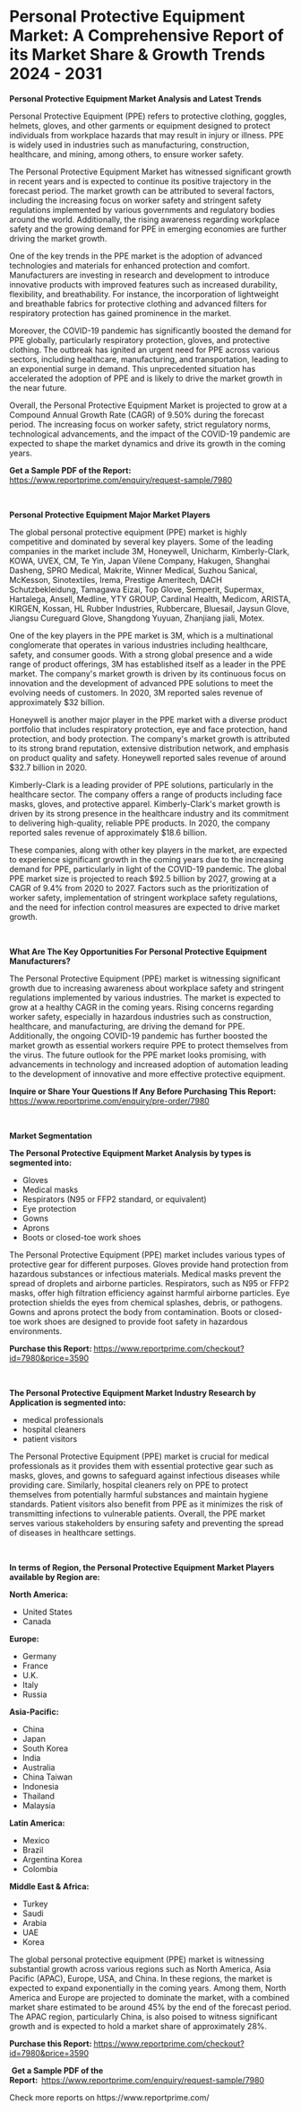 <p><h1>Personal Protective Equipment Market: A Comprehensive Report of its Market Share & Growth Trends 2024 - 2031</h1></p><p><strong>Personal Protective Equipment Market Analysis and Latest Trends</strong></p>
<p><p>Personal Protective Equipment (PPE) refers to protective clothing, goggles, helmets, gloves, and other garments or equipment designed to protect individuals from workplace hazards that may result in injury or illness. PPE is widely used in industries such as manufacturing, construction, healthcare, and mining, among others, to ensure worker safety.</p><p>The Personal Protective Equipment Market has witnessed significant growth in recent years and is expected to continue its positive trajectory in the forecast period. The market growth can be attributed to several factors, including the increasing focus on worker safety and stringent safety regulations implemented by various governments and regulatory bodies around the world. Additionally, the rising awareness regarding workplace safety and the growing demand for PPE in emerging economies are further driving the market growth.</p><p>One of the key trends in the PPE market is the adoption of advanced technologies and materials for enhanced protection and comfort. Manufacturers are investing in research and development to introduce innovative products with improved features such as increased durability, flexibility, and breathability. For instance, the incorporation of lightweight and breathable fabrics for protective clothing and advanced filters for respiratory protection has gained prominence in the market.</p><p>Moreover, the COVID-19 pandemic has significantly boosted the demand for PPE globally, particularly respiratory protection, gloves, and protective clothing. The outbreak has ignited an urgent need for PPE across various sectors, including healthcare, manufacturing, and transportation, leading to an exponential surge in demand. This unprecedented situation has accelerated the adoption of PPE and is likely to drive the market growth in the near future.</p><p>Overall, the Personal Protective Equipment Market is projected to grow at a Compound Annual Growth Rate (CAGR) of 9.50% during the forecast period. The increasing focus on worker safety, strict regulatory norms, technological advancements, and the impact of the COVID-19 pandemic are expected to shape the market dynamics and drive its growth in the coming years.</p></p>
<p><strong>Get a Sample PDF of the Report:&nbsp;</strong> <a href="https://www.reportprime.com/enquiry/request-sample/7980">https://www.reportprime.com/enquiry/request-sample/7980</a></p>
<p>&nbsp;</p>
<p><strong>Personal Protective Equipment Major Market Players</strong></p>
<p><p>The global personal protective equipment (PPE) market is highly competitive and dominated by several key players. Some of the leading companies in the market include 3M, Honeywell, Unicharm, Kimberly-Clark, KOWA, UVEX, CM, Te Yin, Japan Vilene Company, Hakugen, Shanghai Dasheng, SPRO Medical, Makrite, Winner Medical, Suzhou Sanical, McKesson, Sinotextiles, Irema, Prestige Ameritech, DACH Schutzbekleidung, Tamagawa Eizai, Top Glove, Semperit, Supermax, Hartalega, Ansell, Medline, YTY GROUP, Cardinal Health, Medicom, ARISTA, KIRGEN, Kossan, HL Rubber Industries, Rubbercare, Bluesail, Jaysun Glove, Jiangsu Cureguard Glove, Shangdong Yuyuan, Zhanjiang jiali, Motex.</p><p>One of the key players in the PPE market is 3M, which is a multinational conglomerate that operates in various industries including healthcare, safety, and consumer goods. With a strong global presence and a wide range of product offerings, 3M has established itself as a leader in the PPE market. The company's market growth is driven by its continuous focus on innovation and the development of advanced PPE solutions to meet the evolving needs of customers. In 2020, 3M reported sales revenue of approximately $32 billion.</p><p>Honeywell is another major player in the PPE market with a diverse product portfolio that includes respiratory protection, eye and face protection, hand protection, and body protection. The company's market growth is attributed to its strong brand reputation, extensive distribution network, and emphasis on product quality and safety. Honeywell reported sales revenue of around $32.7 billion in 2020.</p><p>Kimberly-Clark is a leading provider of PPE solutions, particularly in the healthcare sector. The company offers a range of products including face masks, gloves, and protective apparel. Kimberly-Clark's market growth is driven by its strong presence in the healthcare industry and its commitment to delivering high-quality, reliable PPE products. In 2020, the company reported sales revenue of approximately $18.6 billion.</p><p>These companies, along with other key players in the market, are expected to experience significant growth in the coming years due to the increasing demand for PPE, particularly in light of the COVID-19 pandemic. The global PPE market size is projected to reach $92.5 billion by 2027, growing at a CAGR of 9.4% from 2020 to 2027. Factors such as the prioritization of worker safety, implementation of stringent workplace safety regulations, and the need for infection control measures are expected to drive market growth.</p></p>
<p>&nbsp;</p>
<p><strong>What Are The Key Opportunities For Personal Protective Equipment Manufacturers?</strong></p>
<p><p>The Personal Protective Equipment (PPE) market is witnessing significant growth due to increasing awareness about workplace safety and stringent regulations implemented by various industries. The market is expected to grow at a healthy CAGR in the coming years. Rising concerns regarding worker safety, especially in hazardous industries such as construction, healthcare, and manufacturing, are driving the demand for PPE. Additionally, the ongoing COVID-19 pandemic has further boosted the market growth as essential workers require PPE to protect themselves from the virus. The future outlook for the PPE market looks promising, with advancements in technology and increased adoption of automation leading to the development of innovative and more effective protective equipment.</p></p>
<p><strong>Inquire or Share Your Questions If Any Before Purchasing This Report:</strong> <a href="https://www.reportprime.com/enquiry/pre-order/7980">https://www.reportprime.com/enquiry/pre-order/7980</a></p>
<p>&nbsp;</p>
<p><strong>Market Segmentation</strong></p>
<p><strong>The Personal Protective Equipment Market Analysis by types is segmented into:</strong></p>
<p><ul><li>Gloves</li><li>Medical masks</li><li>Respirators (N95 or FFP2 standard, or equivalent)</li><li>Eye protection</li><li>Gowns</li><li>Aprons</li><li>Boots or closed-toe work shoes</li></ul></p>
<p><p>The Personal Protective Equipment (PPE) market includes various types of protective gear for different purposes. Gloves provide hand protection from hazardous substances or infectious materials. Medical masks prevent the spread of droplets and airborne particles. Respirators, such as N95 or FFP2 masks, offer high filtration efficiency against harmful airborne particles. Eye protection shields the eyes from chemical splashes, debris, or pathogens. Gowns and aprons protect the body from contamination. Boots or closed-toe work shoes are designed to provide foot safety in hazardous environments.</p></p>
<p><strong>Purchase this Report:&nbsp;</strong><a href="https://www.reportprime.com/checkout?id=7980&price=3590">https://www.reportprime.com/checkout?id=7980&price=3590</a></p>
<p>&nbsp;</p>
<p><strong>The Personal Protective Equipment Market Industry Research by Application is segmented into:</strong></p>
<p><ul><li>medical professionals</li><li>hospital cleaners</li><li>patient visitors</li></ul></p>
<p><p>The Personal Protective Equipment (PPE) market is crucial for medical professionals as it provides them with essential protective gear such as masks, gloves, and gowns to safeguard against infectious diseases while providing care. Similarly, hospital cleaners rely on PPE to protect themselves from potentially harmful substances and maintain hygiene standards. Patient visitors also benefit from PPE as it minimizes the risk of transmitting infections to vulnerable patients. Overall, the PPE market serves various stakeholders by ensuring safety and preventing the spread of diseases in healthcare settings.</p></p>
<p>&nbsp;</p>
<p><strong>In terms of Region, the Personal Protective Equipment Market Players available by Region are:</strong></p>
<p>
    <p> <strong> North America: </strong>
        <ul>
            <li>United States</li>
            <li>Canada</li>
        </ul>
        </p> 
    <p> <strong> Europe: </strong>
        <ul>
            <li>Germany</li>
            <li>France</li>
            <li>U.K.</li>
            <li>Italy</li>
            <li>Russia</li>
        </ul>
        </p> 
    <p> <strong> Asia-Pacific: </strong>
        <ul>
            <li>China</li>
            <li>Japan</li>
            <li>South Korea</li>
            <li>India</li>
            <li>Australia</li>
            <li>China Taiwan</li>
            <li>Indonesia</li>
            <li>Thailand</li>
            <li>Malaysia</li>
        </ul>
        </p> 
    <p> <strong> Latin America: </strong>
        <ul>
            <li>Mexico</li>
            <li>Brazil</li>
            <li>Argentina Korea</li>
            <li>Colombia</li>
        </ul>
        </p> 
    <p> <strong> Middle East & Africa: </strong>
        <ul>
            <li>Turkey</li>
            <li>Saudi</li>
            <li>Arabia</li>
            <li>UAE</li>
            <li>Korea</li>
        </ul>
    </p>
    </p>
<p><p>The global personal protective equipment (PPE) market is witnessing substantial growth across various regions such as North America, Asia Pacific (APAC), Europe, USA, and China. In these regions, the market is expected to expand exponentially in the coming years. Among them, North America and Europe are projected to dominate the market, with a combined market share estimated to be around 45% by the end of the forecast period. The APAC region, particularly China, is also poised to witness significant growth and is expected to hold a market share of approximately 28%.</p></p>
<p><strong>Purchase this Report: </strong><a href="https://www.reportprime.com/checkout?id=7980&price=3590">https://www.reportprime.com/checkout?id=7980&price=3590</a></p>
<p>&nbsp;<strong>Get a Sample PDF of the Report:&nbsp;&nbsp;</strong><a href="https://www.reportprime.com/enquiry/request-sample/7980">https://www.reportprime.com/enquiry/request-sample/7980</a></p>
<p><strong></strong></p>
<p>Check more reports on https://www.reportprime.com/</p>
